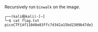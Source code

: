 Recursively run `binwalk` on the image.

```
┌──(kali㉿kali)-[~]
└─$ cat flag.txt         
picoCTF{4f11048e83ffc7d342a15bd2309b47de}
```